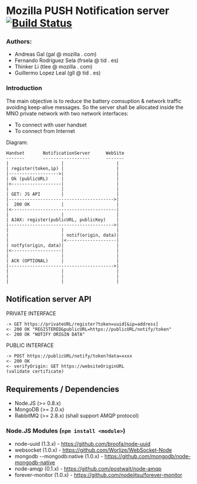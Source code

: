 Mozilla PUSH Notification server [![Build Status](https://secure.travis-ci.org/telefonicaid/notification_server.png)](http://travis-ci.org/telefonicaid/notification_server/)
===

### Authors:

- Andreas Gal (gal @ mozilla . com)
- Fernando Rodríguez Sela (frsela @ tid . es)
- Thinker Li (tlee @ mozilla . com)
- Guillermo Lopez Leal (gll @ tid . es)

### Introduction

The main objective is to reduce the battery comsuption & network traffic avoiding keep-alive messages.
So the server shall be allocated inside the MNO private network with two network interfaces:

* To connect with user handset
* To connect from Internet

Diagram:

    Handset       NotificationServer      WebSite
    -------       ------------------      -------
    |                    |                    |
    | register(token,ip) |                    |
    |------------------->|                    |
    | Ok (publicURL)     |                    |
    |<-------------------|                    |
    |                    |                    |
    | GET: JS API        |                    |
    |---------------------------------------->|
    |  200 OK            |                    |
    |<----------------------------------------|
    |                    |                    |
    | AJAX: register(publicURL, publicKey)    |
    |---------------------------------------->|
    |                    |                    |
    |                    | notif(origin, data)|
    |                    |<-------------------|
    | notfy(origin, data)|                    |
    |<-------------------|                    |
    |                    |                    |
    | ACK (OPTIONAL)     |                    |
    |---------------------------------------->|
    |                    |                    |
    |                    |                    |
    |                    |                    |



## Notification server API

 PRIVATE INTERFACE

    -> GET https://privateURL/register?token=uuid[&ip=address]
    <- 200 OK "REGISTERED&publicURL=https://publicURL/notify/token"
    <- 200 OK "NOTIFY ORIGIN DATA"

 PUBLIC INTERFACE

    -> POST https://publicURL/notify/token?data=xxxx
    <- 200 OK
    <- verifyOrigin: GET https://websiteOriginURL
    (validate certificate)

## Requirements / Dependencies
* Node.JS (>= 0.8.x)
* MongoDB (>= 2.0.x)
* RabbitMQ (>= 2.8.x) (shall support AMQP protocol)

### Node.JS Modules (```npm install <module>```)
* node-uuid (1.3.x) - https://github.com/broofa/node-uuid
* websocket (1.0.x) - https://github.com/Worlize/WebSocket-Node
* mongodb --mongodb:native (1.0.x) - https://github.com/mongodb/node-mongodb-native
* node-amqp (0.1.x) - https://github.com/postwait/node-amqp
* forever-monitor (1.0.x) - https://github.com/nodejitsu/forever-monitor

